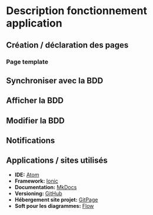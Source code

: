 # Description fonctionnement application

## Création / déclaration des pages

### Page template

## Synchroniser avec la BDD

## Afficher la BDD

## Modifier la BDD

## Notifications

## Applications / sites utilisés
 - **IDE:** [Atom](https://atom.io/)
 - **Framework:** [Ionic](http://ionicframework.com/)
 - **Documentation:** [MkDocs](http://mkdocs.org/)
 - **Versioning:** [GitHub](http://github.com/)
 - **Hébergement site projet:** [GitPage](http://github.io/)
 - **Soft pour les diagrammes:** [Flow](http://flow.io/)

